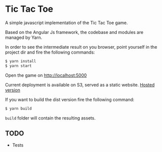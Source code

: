 # Tic Tac Toe
A simple javascript implementation of the Tic Tac Toe game.

Based on the Angular Js framework, the codebase and modules are managed by Yarn.

In order to see the intermediate result on you browser, point yourself in the project dir and fire the following commands:
```sh
$ yarn install
$ yarn start
```
Open the game on [http://localhost:5000](http://localhost:5000)

Current deployment is available on S3, served as a static website.
[Hosted version](http://frbux.tic-tac-toe.s3-website.eu-central-1.amazonaws.com/)

If you want to build the dist version fire the  following command:
```sh
$ yarn build
```
`build` folder will contain the resulting assets.

## TODO
* Tests
